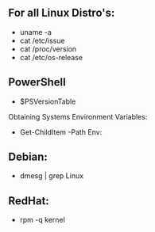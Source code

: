 ## For all Linux Distro's:

- uname -a
- cat /etc/issue
- cat /proc/version
- cat /etc/os-release

## PowerShell 

- $PSVersionTable

Obtaining Systems Environment Variables:

- Get-ChildItem -Path Env:

## Debian:

- dmesg | grep Linux

## RedHat:

- rpm -q kernel

